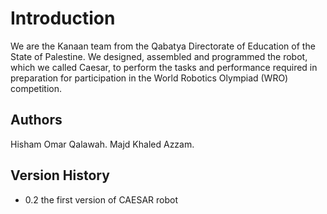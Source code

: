 
# Introduction #

We are the Kanaan team from the Qabatya Directorate of Education of the State of Palestine. We designed, assembled and programmed the robot, which we called Caesar, to perform the tasks and performance required in preparation for participation in the World Robotics Olympiad (WRO) competition.


## Authors ##

Hisham Omar Qalawah.
Majd Khaled Azzam.

## Version History ##

* 0.2
the first version of CAESAR robot 


